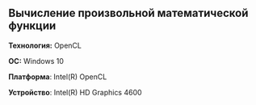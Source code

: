 ## Вычисление произвольной математической функции

**Технология:** OpenCL

**ОС:** Windows 10

**Платформа**: Intel(R) OpenCL

**Устройство**: Intel(R) HD Graphics 4600
